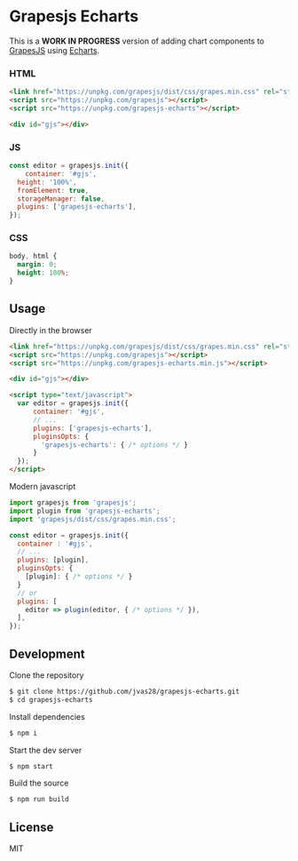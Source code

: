 # Grapesjs Echarts

This is a **WORK IN PROGRESS** version of adding chart components to [GrapesJS](https://grapesjs.com/docs/api/component.html) using [Echarts](https://www.echartsjs.com/).


### HTML
```html
<link href="https://unpkg.com/grapesjs/dist/css/grapes.min.css" rel="stylesheet">
<script src="https://unpkg.com/grapesjs"></script>
<script src="https://unpkg.com/grapesjs-echarts"></script>

<div id="gjs"></div>
```

### JS
```js
const editor = grapesjs.init({
	container: '#gjs',
  height: '100%',
  fromElement: true,
  storageManager: false,
  plugins: ['grapesjs-echarts'],
});
```

### CSS
```css
body, html {
  margin: 0;
  height: 100%;
}
```

## Usage

Directly in the browser
```html
<link href="https://unpkg.com/grapesjs/dist/css/grapes.min.css" rel="stylesheet"/>
<script src="https://unpkg.com/grapesjs"></script>
<script src="https://unpkg.com/grapesjs-echarts.min.js"></script>

<div id="gjs"></div>

<script type="text/javascript">
  var editor = grapesjs.init({
      container: '#gjs',
      // ...
      plugins: ['grapesjs-echarts'],
      pluginsOpts: {
        'grapesjs-echarts': { /* options */ }
      }
  });
</script>
```

Modern javascript
```js
import grapesjs from 'grapesjs';
import plugin from 'grapesjs-echarts';
import 'grapesjs/dist/css/grapes.min.css';

const editor = grapesjs.init({
  container : '#gjs',
  // ...
  plugins: [plugin],
  pluginsOpts: {
    [plugin]: { /* options */ }
  }
  // or
  plugins: [
    editor => plugin(editor, { /* options */ }),
  ],
});
```



## Development

Clone the repository

```sh
$ git clone https://github.com/jvas28/grapesjs-echarts.git
$ cd grapesjs-echarts
```

Install dependencies

```sh
$ npm i
```

Start the dev server

```sh
$ npm start
```

Build the source

```sh
$ npm run build
```



## License

MIT
